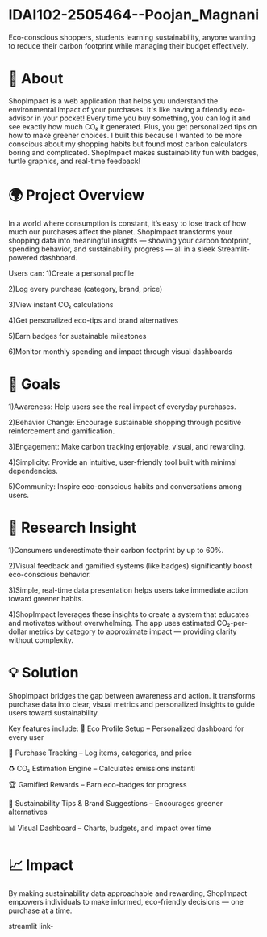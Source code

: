 # IDAI102-2505464--Poojan_Magnani
Eco-conscious shoppers, students learning sustainability, anyone wanting to reduce their carbon footprint while managing their budget effectively.

# 📖 About 
ShopImpact is a web application that helps you understand the environmental impact of your purchases. It's like having a friendly eco-advisor in your pocket! Every time you buy something, you can log it and see exactly how much CO₂ it generated. Plus, you get personalized tips on how to make greener choices. I built this because I wanted to be more conscious about my shopping habits but found most carbon calculators boring and complicated. ShopImpact makes sustainability fun with badges, turtle graphics, and real-time feedback!

# 🌍 Project Overview
In a world where consumption is constant, it’s easy to lose track of how much our purchases affect the planet. ShopImpact transforms your shopping data into meaningful insights — showing your carbon footprint, spending behavior, and sustainability progress — all in a sleek Streamlit-powered dashboard.

Users can:
1)Create a personal profile

2)Log every purchase (category, brand, price)

3)View instant CO₂ calculations

4)Get personalized eco-tips and brand alternatives

5)Earn badges for sustainable milestones

6)Monitor monthly spending and impact through visual dashboards

# 🎯 Goals
1)Awareness: Help users see the real impact of everyday purchases.

2)Behavior Change: Encourage sustainable shopping through positive reinforcement and gamification.

3)Engagement: Make carbon tracking enjoyable, visual, and rewarding.

4)Simplicity: Provide an intuitive, user-friendly tool built with minimal dependencies.

5)Community: Inspire eco-conscious habits and conversations among users.

# 🔬 Research Insight
1)Consumers underestimate their carbon footprint by up to 60%.

2)Visual feedback and gamified systems (like badges) significantly boost eco-conscious behavior.

3)Simple, real-time data presentation helps users take immediate action toward greener habits.

4)ShopImpact leverages these insights to create a system that educates and motivates without overwhelming. The app uses estimated CO₂-per-dollar metrics by category to approximate impact — providing clarity without complexity.

# 💡 Solution
ShopImpact bridges the gap between awareness and action.
It transforms purchase data into clear, visual metrics and personalized insights to guide users toward sustainability.

Key features include:
🌱 Eco Profile Setup – Personalized dashboard for every user

🛒 Purchase Tracking – Log items, categories, and price

♻️ CO₂ Estimation Engine – Calculates emissions instantl

🏆 Gamified Rewards – Earn eco-badges for progress

💚 Sustainability Tips & Brand Suggestions – Encourages greener alternatives

📊 Visual Dashboard – Charts, budgets, and impact over time

# 📈 Impact
By making sustainability data approachable and rewarding, ShopImpact empowers individuals to make informed, eco-friendly decisions — one purchase at a time.

streamlit link-
